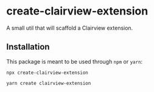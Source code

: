 # create-clairview-extension

A small util that will scaffold a Clairview extension.

## Installation

This package is meant to be used through `npm` or `yarn`:

```
npx create-clairview-extension
```

```
yarn create clairview-extension
```

